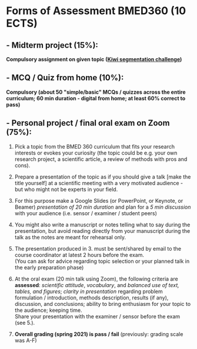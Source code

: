 # Forms of Assessment BMED360 (10 ECTS)


## - Midterm project (15%):
**Compulsory assignment on given topic ([Kiwi segmentation challenge](../Midterm-Kiwiw-Project))**

## - MCQ / Quiz from home (10%):
**Compulsory (about 50 "simple/basic" MCQs / quizzes across the entire curriculum; 60 min duration - digital from home; at least 60\% correct to pass)**

## - Personal project / final oral exam on Zoom (75%):


1. Pick a topic from the BMED 360 curriculum that fits your research interests or evokes your curiosity (the topic could be e.g. your own research project, a scientific article, a review of methods with pros and cons).

2. Prepare a presentation of the topic as if you should give a talk [make the title yourself] at a scientific meeting with a very motivated audience - but who might not be experts in your field.   

3. For this purpose make a Google Slides (or PowerPoint, or Keynote, or Beamer) _presentation of 20 min duration_ and plan for a _5 min discussion_ with your audience  (i.e. sensor / examiner / student peers)

4. You might also write a manuscript or notes telling what to say during the presentation, but avoid reading directly from your manuscript during the talk as the notes are meant for rehearsal only.

5. The presentation produced in 3. must be sent/shared by email to the course coordinator at latest 2 hours before the exam.<br>  (You can ask for advice regarding topic selection or your planned talk in the early preparation phase)


6. At the oral exam (20 min talk using Zoom), the following criteria are **assessed**:
_scientific attitude_, _vocabulary_, and _balanced use of text, tables, and figures_; _clarity in presentation_ regarding problem formulation / introduction, methods description, results (if any), discussion, and conclusions; ability to bring enthusiasm for your topic to the audience; keeping time.<br>
Share your presentation with the examiner / sensor before the exam (see 5.).

7.   **Overall grading (spring 2021) is pass / fail**    (previously: grading scale was A-F)
